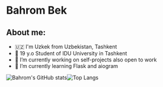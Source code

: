 # Bahrom Bek

## About me:

- 🇺🇿 I'm Uzkek from Uzbekistan, Tashkent
- 👨 19 y.o Student of IDU University in Tashkent
- 🔭 I’m currently working on self-projects also open to work
- 🌱 I’m currently learning Flask and aiogram




![Bahrom's GitHub stats](https://github-readme-stats.vercel.app/api?username=bahromoken&show_icons=true&theme=chartreuse-dark)![Top Langs](https://github-readme-stats.vercel.app/api/top-langs/?username=bahromoken&layout=compact&theme=chartreuse-dark)
